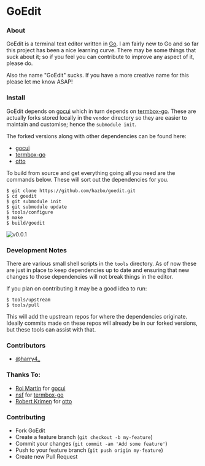 # GoEdit

### About
GoEdit is a terminal text editor written in [Go](http://golang.org/). I am fairly new to Go
and so far this project has been a nice learning curve. There may be some things that suck
about it; so if you feel you can contribute to improve any aspect of it, please do.

Also the name "GoEdit" sucks. If you have a more creative name for this please let me know
ASAP!

### Install

GoEdit depends on [gocui](https://github.com/jroimartin/gocui) which in turn depends on
[termbox-go](https://github.com/nsf/termbox-go). These are actually forks stored locally
in the `vendor` directory so they are easier to maintain and customise; hence the `submodule init`.

The forked versions along with other dependencies can be found here:

  - [gocui](https://github.com/hazbo/gocui)
  - [termbox-go](https://github.com/hazbo/termbox-go)
  - [otto](https://github.com/hazbo/otto.git)

To build from source and get everything going all you need are the commands below. These will
sort out the dependencies for you.

	$ git clone https://github.com/hazbo/goedit.git
	$ cd goedit
	$ git submodule init
	$ git submodule update
	$ tools/configure
	$ make
	$ build/goedit

![v0.0.1](https://raw.github.com/hazbo/goedit/otto-integration/screenshots/v0.0.1/2.png?token=315774__eyJzY29wZSI6IlJhd0Jsb2I6aGF6Ym8vZ29lZGl0L290dG8taW50ZWdyYXRpb24vc2NyZWVuc2hvdHMvdjAuMC4xLzIucG5nIiwiZXhwaXJlcyI6MTM5MTcwNTAyMH0%3D--2a0493fc7c392f60d489e73864219d20d11b6e20)

### Development Notes

There are various small shell scripts in the `tools` directory. As of now these are just in place
to keep dependencies up to date and ensuring that new changes to those dependencies will not
break things in the editor.

If you plan on contributing it may be a good idea to run:

	$ tools/upstream
	$ tools/pull

This will add the upstream repos for where the dependencies originate. Ideally commits made on these
repos will already be in our forked versions, but these tools can assist with that.

### Contributors

  - [@harry4_](http://twitter.com/harry4_)

### Thanks To:

  - [Roi Martin](https://github.com/jroimartin) for [gocui](https://github.com/jroimartin/gocui)
  - [nsf](https://github.com/nsf) for [termbox-go](https://github.com/nsf/termbox-go)
  - [Robert Krimen](https://github.com/robertkrimen) for [otto](https://github.com/robertkrimen/otto)

### Contributing

  - Fork GoEdit
  - Create a feature branch (`git checkout -b my-feature`)
  - Commit your changes (`git commit -am 'Add some feature'`)
  - Push to your feature branch (`git push origin my-feature`)
  - Create new Pull Request